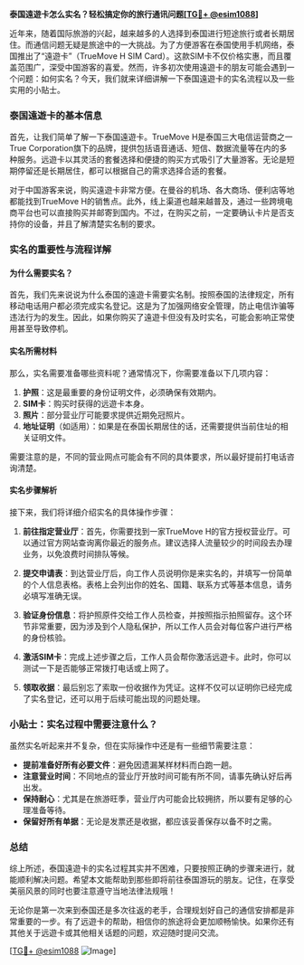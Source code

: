 **泰国遠遊卡怎么实名？轻松搞定你的旅行通讯问题[[TG💪+ @esim1088](https://t.me/s/esim1088)]**

近年来，随着国际旅游的兴起，越来越多的人选择到泰国进行短途旅行或者长期居住。而通信问题无疑是旅途中的一大挑战。为了方便游客在泰国使用手机网络，泰国推出了“遠遊卡”（TrueMove H SIM Card）。这款SIM卡不仅价格实惠，而且覆盖范围广，深受中国游客的喜爱。然而，许多初次使用遠遊卡的朋友可能会遇到一个问题：如何实名？今天，我们就来详细讲解一下泰国遠遊卡的实名流程以及一些实用的小贴士。

### 泰国遠遊卡的基本信息

首先，让我们简单了解一下泰国遠遊卡。TrueMove H是泰国三大电信运营商之一True Corporation旗下的品牌，提供包括语音通话、短信、数据流量等在内的多种服务。远遊卡以其灵活的套餐选择和便捷的购买方式吸引了大量游客。无论是短期停留还是长期居住，都可以根据自己的需求选择合适的套餐。

对于中国游客来说，购买遠遊卡非常方便。在曼谷的机场、各大商场、便利店等地都能找到TrueMove H的销售点。此外，线上渠道也越来越普及，通过一些跨境电商平台也可以直接购买并邮寄到国内。不过，在购买之前，一定要确认卡片是否支持你的设备，并且了解清楚实名制的要求。

### 实名的重要性与流程详解

#### 为什么需要实名？

首先，我们先来说说为什么泰国的遠遊卡需要实名制。按照泰国的法律规定，所有移动电话用户都必须完成实名登记。这是为了加强网络安全管理，防止电信诈骗等违法行为的发生。因此，如果你购买了遠遊卡但没有及时实名，可能会影响正常使用甚至导致停机。

#### 实名所需材料

那么，实名需要准备哪些资料呢？通常情况下，你需要准备以下几项内容：

1. **护照**：这是最重要的身份证明文件，必须确保有效期内。
2. **SIM卡**：购买时获得的远遊卡本身。
3. **照片**：部分营业厅可能要求提供近期免冠照片。
4. **地址证明**（如适用）：如果是在泰国长期居住的话，还需要提供当前住址的相关证明文件。

需要注意的是，不同的营业网点可能会有不同的具体要求，所以最好提前打电话咨询清楚。

#### 实名步骤解析

接下来，我们将详细介绍实名的具体操作步骤：

1. **前往指定营业厅**：首先，你需要找到一家TrueMove H的官方授权营业厅。可以通过官方网站查询离你最近的服务点。建议选择人流量较少的时间段去办理业务，以免浪费时间排队等候。

2. **提交申请表**：到达营业厅后，向工作人员说明你是来实名的，并填写一份简单的个人信息表格。表格上会列出你的姓名、国籍、联系方式等基本信息，请务必填写准确无误。

3. **验证身份信息**：将护照原件交给工作人员检查，并按照指示拍照留存。这个环节非常重要，因为涉及到个人隐私保护，所以工作人员会对每位客户进行严格的身份核验。

4. **激活SIM卡**：完成上述步骤之后，工作人员会帮你激活远遊卡。此时，你可以测试一下是否能够正常拨打电话或上网了。

5. **领取收据**：最后别忘了索取一份收据作为凭证。这样不仅可以证明你已经完成了实名登记，还可以用于后续可能出现的问题处理。

### 小贴士：实名过程中需要注意什么？

虽然实名听起来并不复杂，但在实际操作中还是有一些细节需要注意：

- **提前准备好所有必要文件**：避免因遗漏某样材料而白跑一趟。
- **注意营业时间**：不同地点的营业厅开放时间可能有所不同，请事先确认好后再出发。
- **保持耐心**：尤其是在旅游旺季，营业厅内可能会比较拥挤，所以要有足够的心理准备等待。
- **保留好所有单据**：无论是发票还是收据，都应该妥善保存以备不时之需。

### 总结

综上所述，泰国遠遊卡的实名过程其实并不困难，只要按照正确的步骤来进行，就能顺利解决问题。希望本文能帮助到那些即将前往泰国游玩的朋友。记住，在享受美丽风景的同时也要注意遵守当地法律法规哦！

无论你是第一次来到泰国还是多次往返的老手，合理规划好自己的通信安排都是非常重要的一步。有了远遊卡的帮助，相信你的旅途将会更加顺畅愉快。如果你还有其他关于远遊卡或其他相关话题的问题，欢迎随时提问交流。

[[TG💪+ @esim1088](https://t.me/s/esim1088) ![Image](https://i.postimg.cc/4NQfJmqS/Snipaste-2025-05-13-00-14-12.png)]